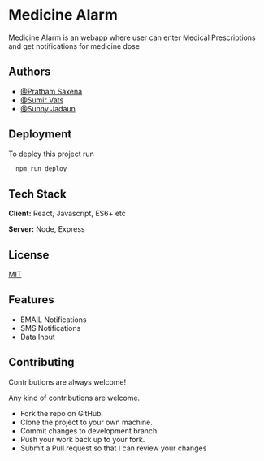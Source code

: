 
# Medicine Alarm

Medicine Alarm is an webapp where user can enter Medical Prescriptions and get notifications for medicine dose


## Authors

- [@Pratham Saxena](https://www.github.com/er-pratham)
- [@Sumir Vats](https://github.com/SumirVats2003)
- [@Sunny Jadaun](https://github.com/sunnyjadaun63)


## Deployment

To deploy this project run

```bash
  npm run deploy
```


## Tech Stack

**Client:** React, Javascript, ES6+ etc

**Server:** Node, Express


## License

[MIT](https://github.com/er-pratham/Medicine-Alarm/blob/main/client/License.md)


## Features

- EMAIL Notifications
- SMS Notifications
- Data Input


## Contributing

Contributions are always welcome!

Any kind of contributions are welcome.
-  Fork the repo on GitHub.
-  Clone the project to your own machine.
-  Commit changes to development branch.
-  Push your work back up to your fork.
-  Submit a Pull request so that I can review your changes

